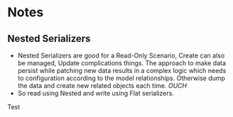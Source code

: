 # Notes

## Nested Serializers
- Nested Serializers are good for a Read-Only Scenario, Create can also be managed, Update complications things. The approach to make data persist while patching new data results in a complex logic which needs to configuration according to the model relationships. Otherwise dump the data and create new related objects each time. *OUCH*
- So read using Nested and write using Flat serializers.

Test